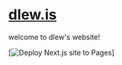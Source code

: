 # [dlew.is](http://www.dlew.is)

welcome to dlew's website!

[![Deploy Next.js site to Pages](https://github.com/d-lew/dlew.is/actions/workflows/deploy.yaml/badge.svg)]
